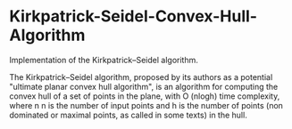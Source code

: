 # Kirkpatrick-Seidel-Convex-Hull-Algorithm

Implementation of the Kirkpatrick–Seidel algorithm.

The Kirkpatrick–Seidel algorithm, proposed by its authors as a potential "ultimate planar convex hull algorithm", is an algorithm for computing the convex hull of a set of points in the plane, with O (nlogh) time complexity, where n n is the number of input points and h is the number of points (non dominated or maximal points, as called in some texts) in the hull.
